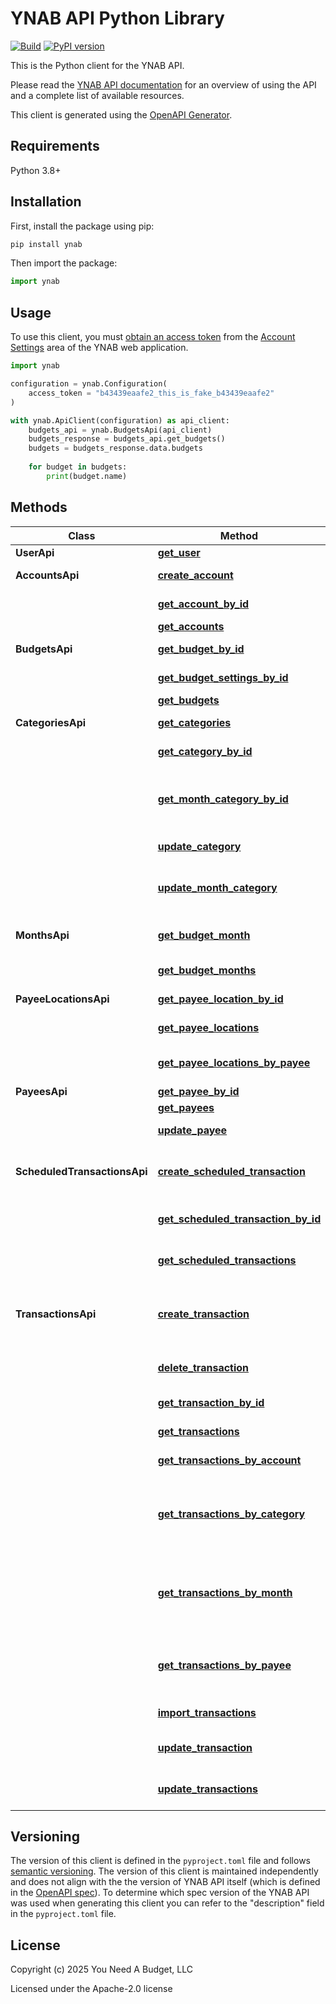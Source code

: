 # YNAB API Python Library

[![Build](https://github.com/ynab/ynab-sdk-python/actions/workflows/build-test.yml/badge.svg)](https://github.com/ynab/ynab-sdk-python/actions/workflows/build-test.yml) [![PyPI version](https://badge.fury.io/py/ynab.svg?icon=si%3Apython)](https://badge.fury.io/py/ynab)

This is the Python client for the YNAB API.

Please read the [YNAB API documentation](https://api.ynab.com) for an
overview of using the API and a complete list of available resources.

This client is generated using the [OpenAPI Generator](https://openapi-generator.tech/).

## Requirements

Python 3.8+

## Installation

First, install the package using pip:

```sh
pip install ynab
```

Then import the package:
```python
import ynab
```

## Usage

To use this client, you must
[obtain an access token](https://api.ynab.com/#authentication-overview) from
the [Account Settings](https://app.ynab.com/settings) area of the YNAB web
application.

```python
import ynab

configuration = ynab.Configuration(
    access_token = "b43439eaafe2_this_is_fake_b43439eaafe2"
)

with ynab.ApiClient(configuration) as api_client:
    budgets_api = ynab.BudgetsApi(api_client)
    budgets_response = budgets_api.get_budgets()
    budgets = budgets_response.data.budgets
    
    for budget in budgets:
        print(budget.name) 
```

## Methods

Class | Method | Description
------------ | ------------- | -------------
**UserApi** | [**get_user**](docs/UserApi.md#get_user) | User info
**AccountsApi** | [**create_account**](docs/AccountsApi.md#create_account) | Create a new account
&nbsp; | [**get_account_by_id**](docs/AccountsApi.md#get_account_by_id) | Single account
&nbsp; | [**get_accounts**](docs/AccountsApi.md#get_accounts) | Account list
**BudgetsApi** | [**get_budget_by_id**](docs/BudgetsApi.md#get_budget_by_id) | Single budget
&nbsp; | [**get_budget_settings_by_id**](docs/BudgetsApi.md#get_budget_settings_by_id) | Budget Settings
&nbsp; | [**get_budgets**](docs/BudgetsApi.md#get_budgets) | List budgets
**CategoriesApi** | [**get_categories**](docs/CategoriesApi.md#get_categories) | List categories
&nbsp; | [**get_category_by_id**](docs/CategoriesApi.md#get_category_by_id) | Single category
&nbsp; | [**get_month_category_by_id**](docs/CategoriesApi.md#get_month_category_by_id) | Single category for a specific budget month
&nbsp; | [**update_category**](docs/CategoriesApi.md#update_category) | Update a category
&nbsp; | [**update_month_category**](docs/CategoriesApi.md#update_month_category) | Update a category for a specific month
**MonthsApi** | [**get_budget_month**](docs/MonthsApi.md#get_budget_month) | Single budget month
&nbsp; | [**get_budget_months**](docs/MonthsApi.md#get_budget_months) | List budget months
**PayeeLocationsApi** | [**get_payee_location_by_id**](docs/PayeeLocationsApi.md#get_payee_location_by_id) | Single payee location
&nbsp; | [**get_payee_locations**](docs/PayeeLocationsApi.md#get_payee_locations) | List payee locations
&nbsp; | [**get_payee_locations_by_payee**](docs/PayeeLocationsApi.md#get_payee_locations_by_payee) | List locations for a payee
**PayeesApi** | [**get_payee_by_id**](docs/PayeesApi.md#get_payee_by_id) | Single payee
&nbsp; | [**get_payees**](docs/PayeesApi.md#get_payees) | List payees
&nbsp; | [**update_payee**](docs/PayeesApi.md#update_payee) | Update a payee
**ScheduledTransactionsApi** | [**create_scheduled_transaction**](docs/ScheduledTransactionsApi.md#create_scheduled_transaction) | Create a single scheduled transaction
&nbsp; | [**get_scheduled_transaction_by_id**](docs/ScheduledTransactionsApi.md#get_scheduled_transaction_by_id) | Single scheduled transaction
&nbsp; | [**get_scheduled_transactions**](docs/ScheduledTransactionsApi.md#get_scheduled_transactions) | List scheduled transactions
**TransactionsApi** | [**create_transaction**](docs/TransactionsApi.md#create_transaction) | Create a single transaction or multiple transactions
&nbsp; | [**delete_transaction**](docs/TransactionsApi.md#delete_transaction) | Deletes an existing transaction
&nbsp; | [**get_transaction_by_id**](docs/TransactionsApi.md#get_transaction_by_id) | Single transaction
&nbsp; | [**get_transactions**](docs/TransactionsApi.md#get_transactions) | List transactions
&nbsp; | [**get_transactions_by_account**](docs/TransactionsApi.md#get_transactions_by_account) | List account transactions
&nbsp; | [**get_transactions_by_category**](docs/TransactionsApi.md#get_transactions_by_category) | List category transactions, excluding any pending transactions
&nbsp; | [**get_transactions_by_month**](docs/TransactionsApi.md#get_transactions_by_month) | List transactions in month, excluding any pending transactions
&nbsp; | [**get_transactions_by_payee**](docs/TransactionsApi.md#get_transactions_by_payee) | List payee transactions, excluding any pending transactions
&nbsp; | [**import_transactions**](docs/TransactionsApi.md#import_transactions) | Import transactions
&nbsp; | [**update_transaction**](docs/TransactionsApi.md#update_transaction) | Updates an existing transaction
&nbsp; | [**update_transactions**](docs/TransactionsApi.md#update_transactions) | Update multiple transactions

## Versioning

The version of this client is defined in the `pyproject.toml` file and follows [semantic versioning](https://semver.org/).  The version of this client is maintained independently and does not align with the the version of YNAB API itself (which is defined in the [OpenAPI spec](https://api.ynab.com/papi/open_api_spec.yaml)).  To determine which spec version of the YNAB API was used when generating this client you can refer to the "description" field in the `pyproject.toml` file.

## License

Copyright (c) 2025 You Need A Budget, LLC

Licensed under the Apache-2.0 license
